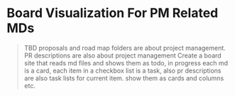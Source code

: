 # Board Visualization For PM Related MDs

> TBD proposals and road map folders are about project management.
> PR descriptions are also about project management
> Create a board site that reads md files and shows them as todo, in progress
> each md is a card, each item in a checkbox list is a task, also pr
> descriptions are also task lists for current item. show them as cards and
> columns etc.
